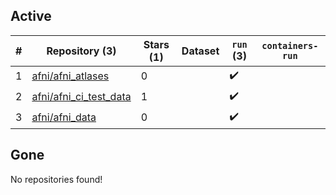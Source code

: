 ## Active
| # | Repository (3) | Stars (1) | Dataset | `run` (3) | `containers-run` |
| --- | --- | --- | --- | --- | --- |
| 1 | [afni/afni_atlases](https://github.com/afni/afni_atlases) | 0 |  | :heavy_check_mark: |  |
| 2 | [afni/afni_ci_test_data](https://github.com/afni/afni_ci_test_data) | 1 |  | :heavy_check_mark: |  |
| 3 | [afni/afni_data](https://github.com/afni/afni_data) | 0 |  | :heavy_check_mark: |  |

## Gone
No repositories found!
